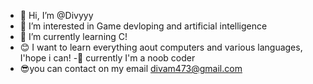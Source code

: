 - 👋 Hi, I’m @Divyyy
- 👀 I’m interested in Game devloping and artificial intelligence
- 🌱 I’m currently learning C!
- 😊 I want to learn everything aout computers and various languages, I'hope i can!
-🥲 currently I'm a noob coder
- 😎you can contact on my email divam473@gmail.com
